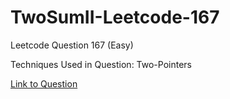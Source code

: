 # TwoSumII-Leetcode-167

Leetcode Question 167 (Easy)

Techniques Used in Question:
Two-Pointers

[Link to Question](https://leetcode.com/problems/two-sum-ii-input-array-is-sorted/)
